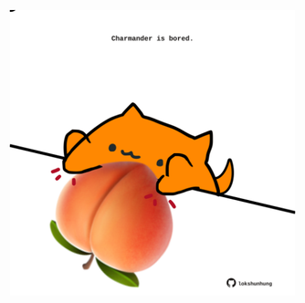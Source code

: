 <!-- built at 29/12/2024, 04:00:39 UTC -->
<p align="center">
  <img width="500" height="500" src="./ReadmeImage.svg">
</p>
